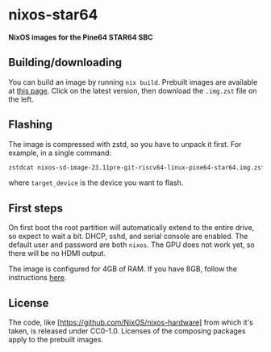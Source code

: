# nixos-star64

**NixOS images for the Pine64 STAR64 SBC**

## Building/downloading

You can build an image by running `nix build`.
Prebuilt images are available at [this page](https://git.sr.ht/~fgaz/nixos-star64/refs).
Click on the latest version, then download the `.img.zst` file on the left.

## Flashing

The image is compressed with zstd, so you have to unpack it first.
For example, in a single command:

```sh
zstdcat nixos-sd-image-23.11pre-git-riscv64-linux-pine64-star64.img.zst | dd bs=1M status=progress of=/dev/target_device
```

where `target_device` is the device you want to flash.

## First steps

On first boot the root partition will automatically extend to the entire drive, so expect to wait a bit.
DHCP, sshd, and serial console are enabled. The default user and password are both `nixos`.
The GPU does not work yet, so there will be no HDMI output.

The image is configured for 4GB of RAM. If you have 8GB, follow the instructions
[here](https://github.com/NixOS/nixos-hardware/tree/master/pine64/star64#8gb-memory).

## License

The code, like [https://github.com/NixOS/nixos-hardware] from which it's taken, is released under CC0-1.0.
Licenses of the composing packages apply to the prebuilt images.
